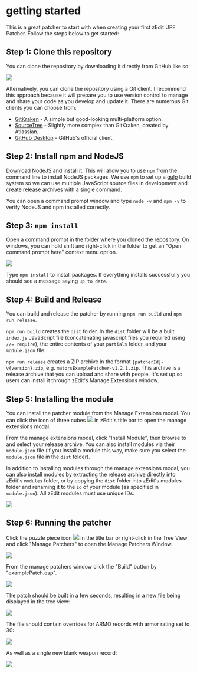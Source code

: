 # getting started
This is a great patcher to start with when creating your first zEdit UPF Patcher.  Follow the steps below to get started:

## Step 1: Clone this repository
You can clone the repository by downloading it directly from GitHub like so:

![](http://puu.sh/A4vtu.png)

Alternatively, you can clone the repository using a Git client.  I recommend this approach because it will prepare you to use version control to manage and share your code as you develop and update it.  There are numerous Git clients you can choose from:

- [GitKraken](https://www.gitkraken.com/) - A simple but good-looking multi-platform option.
- [SourceTree](https://www.sourcetreeapp.com/) - Slightly more complex than GitKraken, created by Atlassian.
- [GitHub Desktop](https://desktop.github.com/) - GitHub's official client.

## Step 2: Install npm and NodeJS
[Download NodeJS](https://nodejs.org/en/download/) and install it.  This will allow you to use `npm` from the command line to install NodeJS packages.  We use `npm` to set up a [gulp](https://gulpjs.com/) build system so we can use multiple JavaScript source files in development and create release archives with a single command.

You can open a command prompt window and type `node -v` and `npm -v` to verify NodeJS and npm installed correctly.

## Step 3: `npm install`
Open a command prompt in the folder where you cloned the repository.  On windows, you can hold shift and right-click in the folder to get an "Open command prompt here" context menu option.

![](http://puu.sh/A4w0m.png)

Type `npm install` to install packages.  If everything installs successfully you should see a message saying `up to date`.

## Step 4: Build and Release
You can build and release the patcher by running `npm run build` and `npm run release`.

`npm run build` creates the `dist` folder.  In the `dist` folder will be a built `index.js` JavaScript file (concatenating javascript files you required using `//= require`), the entire contents of your `partials` folder, and your `module.json` file.

`npm run release` creates a ZIP archive in the format `{patcherId}-v{version}.zip`, e.g. `matorsExamplePatcher-v1.2.1.zip`.  This archive is a release archive that you can upload and share with people.  It's set up so users can install it through zEdit's Manage Extensions window.

## Step 5: Installing the module
You can install the patcher module from the Manage Extensions modal.  You can click the icon of three cubes ![](http://puu.sh/A4wzp.png) in zEdit's title bar to open the manage extensions modal.

From the manage extensions modal, click "Install Module", then browse to and select your release archive.  You can also install modules via their `module.json` file (if you install a module this way, make sure you select the `module.json` file in the `dist` folder).

In addition to installing modules through the manage extensions modal, you can also install modules by extracting the release archive directly into zEdit's `modules` folder, or by copying the `dist` folder into zEdit's modules folder and renaming it to the `id` of your module (as specified in `module.json`).  All zEdit modules must use unique IDs.

![](http://puu.sh/A4wNu.png)

## Step 6: Running the patcher
Click the puzzle piece icon ![](http://puu.sh/A4wS6.png) in the title bar or right-click in the Tree View and click "Manage Patchers" to open the Manage Patchers Window.

![](http://puu.sh/A4wUH.png)

From the manage patchers window click the "Build" button by "examplePatch.esp".

![](http://puu.sh/A4wXG.png)

The patch should be built in a few seconds, resulting in a new file being displayed in the tree view:

![](http://puu.sh/A4x0u.png)

The file should contain overrides for ARMO records with armor rating set to 30:

![](http://puu.sh/A4x1B.png)

As well as a single new blank weapon record:

![](http://puu.sh/A4x4m.png)
